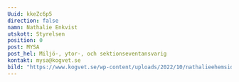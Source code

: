 ```yaml
---
Uuid: kkeZc6p5
direction: false
namn: Nathalie Enkvist
utskott: Styrelsen
position: 0
post: MYSA
post_hel: Miljö-, ytor-, och sektionseventansvarig
kontakt: mysa@kogvet.se
bild: "https://www.kogvet.se/wp-content/uploads/2022/10/nathalieehemsida.png\r"
---
```

